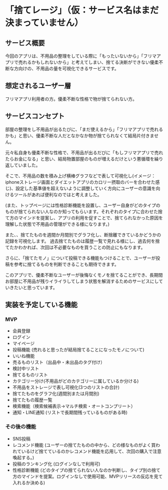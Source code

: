 # 「捨てレージ」（仮：サービス名はまだ決まっていません）

## サービス概要
今回のアプリは、不用品の整理をしている際に「もったいないから」「フリマアプリで売れるかもしれないから」と考えてしまい、捨てる決断ができない優柔不断な方向けの、不用品の量を可視化できるサービスです。

## 想定されるユーザー層
フリマアプリ利用者の方。優柔不断な性格で物が捨てられない方。

## サービスコンセプト
部屋の整理をし不用品が出るたびに、「まだ使えるから」「フリマアプリで売れるかも」と思い、優柔不断な人だとなかなか物が捨てられなくて結局片付きません。

元々私自身も優柔不断な性格で、不用品が出るだびに「もしフリマアプリで売れたらお金になる」と思い、結局物置部屋のものが増えるだけという悪循環を繰り返していました。

そこで、不用品の数を積み上げ横棒グラフなどで表して可視化し(イメージ：iphoneストレージ画面とダイエットアプリのカロリー摂取のバーを合わせた感じ)、設定した基準値を超えないように調整していく方向にユーザーの意識を向けるツールがあれば便利なのではと考えました。

(また、トップページには性格診断機能を設置し、ユーザー自身がどのタイプのものが捨てられない人なのか知ってもらいます。それぞれのタイプに合わせた捨て方のマインドを提案し、アプリの利用を促すことで、捨てられなかった原因を理解した状態で不用品の管理ができる様になります。)

また、、捨てたものを週間か月間別でグラフ化し、断捨離できているかどうかの記録を可視化します。
過去捨てたものは履歴一覧で見れる様にし、過去何を捨てたかわかれば、次回は不必要なものを買うことの防止にもなります。

さらに、「捨てたモノ」について投稿できる機能もつけることで、ユーザーが投稿を参考に捨てるものを判断できることも期待できます。

このアプリで、優柔不断なユーザーが後悔なくモノを捨てることができ、長期間お部屋に不用品が残りイライラしてしまう状態を解消するためのサービスにしていきたいと思っています。

## 実装を予定している機能
### MVP
* 会員登録
* ログイン
* マイページ
* 投稿機能 (売れると思ったが結局捨てることになったモノについて)
* いいね機能
* 売るものリスト（出品中・未出品のタグ付け）
* 検討中リスト
* 捨てるものリスト
* カテゴリー分け(不用品がどのカテゴリーに属しているか分ける)
* 不用品をストレージで表し可視化(3つのリストの合計)
* 捨てたものをグラフ化(週間別または月間別)
* 捨てたもの履歴一覧
* 検索機能（検索候補表示→マルチ検索・オートコンプリート）
* 通知・LINE通知 (リストで長期間残っているものがある時) 

### その後の機能
* SNS投稿
* レコメンド機能 (ユーザーの捨てたものの中から、どの様なものがよく買われているけど捨てているのかレコメンド機能を応用して、次回の購入で注意喚起する。)
* 投稿のランキング化 (ログインなしで利用可)
* 性格診断機能 (どのタイプの捨てられない人なのか判断し、タイプ別の捨て方のマインドを提案。ログインなしで使用可能、MVPリリースの反応を見て入れるか決める)

